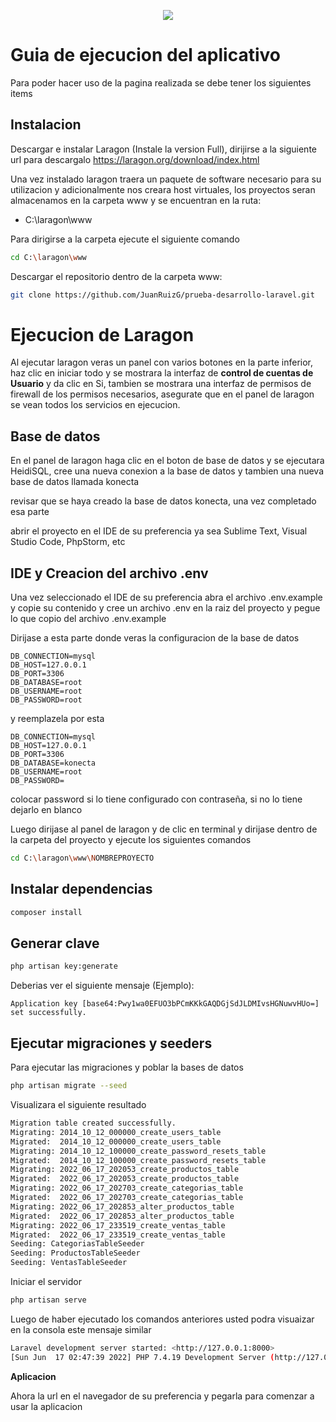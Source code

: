 <p align="center"><img src="https://laravel.com/assets/img/components/logo-laravel.svg"></p>

# Guia de ejecucion del aplicativo

Para poder hacer uso de la pagina realizada se debe tener los siguientes items

## **Instalacion**

Descargar e instalar Laragon (Instale la version Full), dirijirse a la siguiente url para descargalo https://laragon.org/download/index.html

Una vez instalado laragon traera un paquete de software necesario para su utilizacion y adicionalmente nos creara host virtuales, los proyectos seran almacenamos en la carpeta www y se encuentran en la ruta:

- C:\laragon\www

Para dirigirse a la carpeta ejecute el siguiente comando

```bash
cd C:\laragon\www
```

Descargar el repositorio dentro de la carpeta www:

```bash
git clone https://github.com/JuanRuizG/prueba-desarrollo-laravel.git
```

# **Ejecucion de Laragon**


Al ejecutar laragon veras un panel con varios botones en la parte inferior, haz clic en iniciar todo y se mostrara la interfaz de **control de cuentas de Usuario** y da clic en Si, tambien se mostrara una interfaz de permisos de firewall de los permisos necesarios, asegurate que en el panel de laragon se vean todos los servicios en ejecucion.


## **Base de datos**

En el panel de laragon haga clic en el boton de base de datos y se ejecutara HeidiSQL, cree una nueva conexion a la base de datos y tambien una nueva base de datos llamada konecta 

revisar que se haya creado la base de datos konecta, una vez completado esa parte

abrir el proyecto en el IDE de su preferencia ya sea Sublime Text, Visual Studio Code, PhpStorm, etc

## **IDE y Creacion del archivo .env**
Una vez seleccionado el IDE de su preferencia abra el archivo .env.example y copie su contenido y cree un archivo .env en la raiz del proyecto y pegue lo que copio del archivo .env.example

Dirijase a esta parte donde veras la configuracion de la base de datos

```
DB_CONNECTION=mysql
DB_HOST=127.0.0.1
DB_PORT=3306
DB_DATABASE=root
DB_USERNAME=root
DB_PASSWORD=root
```


y reemplazela por esta

```
DB_CONNECTION=mysql
DB_HOST=127.0.0.1
DB_PORT=3306
DB_DATABASE=konecta
DB_USERNAME=root
DB_PASSWORD=
```

colocar password si lo tiene configurado con contraseña, si no lo tiene dejarlo en blanco

Luego dirijase al panel de laragon y de clic en terminal y dirijase dentro de la carpeta del proyecto y ejecute los siguientes comandos

```bash
cd C:\laragon\www\NOMBREPROYECTO
```
## Instalar dependencias

```bash
composer install
```

## Generar clave
```bash
php artisan key:generate
```
Deberias ver el siguiente mensaje (Ejemplo):
```
Application key [base64:Pwy1wa0EFUO3bPCmKKkGAQDGjSdJLDMIvsHGNuwvHUo=] set successfully.
```
## Ejecutar migraciones y seeders
Para ejecutar las migraciones y poblar la bases de datos
```bash
php artisan migrate --seed
```

Visualizara el siguiente resultado 
```bash
Migration table created successfully.
Migrating: 2014_10_12_000000_create_users_table
Migrated:  2014_10_12_000000_create_users_table
Migrating: 2014_10_12_100000_create_password_resets_table
Migrated:  2014_10_12_100000_create_password_resets_table
Migrating: 2022_06_17_202053_create_productos_table
Migrated:  2022_06_17_202053_create_productos_table
Migrating: 2022_06_17_202703_create_categorias_table
Migrated:  2022_06_17_202703_create_categorias_table
Migrating: 2022_06_17_202853_alter_productos_table
Migrated:  2022_06_17_202853_alter_productos_table
Migrating: 2022_06_17_233519_create_ventas_table
Migrated:  2022_06_17_233519_create_ventas_table
Seeding: CategoriasTableSeeder
Seeding: ProductosTableSeeder
Seeding: VentasTableSeeder
```

Iniciar el servidor
```bash
php artisan serve
```

Luego de haber ejecutado los comandos anteriores usted podra visuaizar en la consola este mensaje similar
```bash
Laravel development server started: <http://127.0.0.1:8000>
[Sun Jun  17 02:47:39 2022] PHP 7.4.19 Development Server (http://127.0.0.1:8000) started
```
 **Aplicacion**

Ahora  la url en el navegador de su preferencia y pegarla para comenzar a usar la aplicacion
